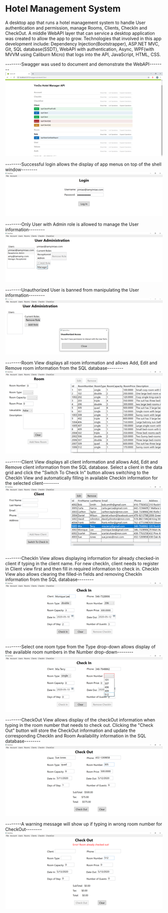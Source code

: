 # Hotel Management System

A desktop app that runs a hotel management system to handle User authentication and permission, manage Rooms, Clients, CheckIn and CheckOut. A middle WebAPI layer that can service a desktop application was created to allow the app to grow. Technologies that involved in this app development include: Dependency Injection(Bootstrapper), ASP.NET MVC, Git, SQL database(SSDT), WebAPI with authentication, Async, WPF(with MVVM using Caliburn Micro) that logs into the API, JavaScript, HTML, CSS.


--------Swagger was used to document and demonstrate the WebAPI--------
<img src="./Images/WebAPI.png">



--------Successful login allows the display of app menus on top of the shell window--------
<img src="./Images/Login.png">



--------Only User with Admin role is allowed to manage the User information--------
<img src="./Images/User.png">



--------Unauthorized User is banned from manipulating the User information--------
<img src="./Images/unauthorizedUser.png">



--------Room View displays all room information and allows Add, Edit and Remove room information from the SQL database--------
<img src="./Images/room.png">



--------Client View displays all client information and allows Add, Edit and Remove client information from the SQL database. Select a client in the data grid and click the "Switch To Check In" button allows switching to the CheckIn View and automatically filling in available CheckIn information for the selected client--------
<img src="./Images/client.png">



--------CheckIn View allows displaying information for already checked-in client if typing in the client name. For new checkIn, client needs to register in Client view first and then fill in required information to check in. CheckIn View also allows clearing the filled-in fields and removing CheckIn information from the SQL database--------
<img src="./Images/checkedIn.png">



--------Select one room type from the Type drop-down allows display of the available room numbers in the Number drop-down--------
<img src="./Images/checkIn.png">



--------CheckOut View allows display of the checkOut information when typing in the room number that needs to check out. Clicking the "Check Out" button will store the CheckOut information and update the corresponding CheckIn and Room Availability information in the SQL database--------
<img src="./Images/checkedOut.png">



--------A warning message will show up if typing in wrong room number for CheckOut--------
<img src="./Images/checkOut.png">
